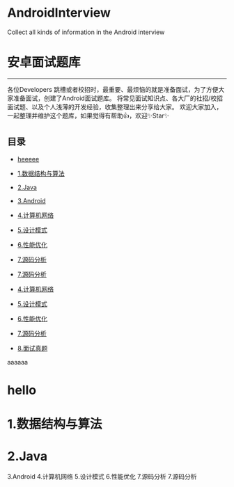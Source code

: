 # AndroidInterview
Collect all kinds of information in the Android interview

# 安卓面试题库
----------------------------
各位Developers 跳槽或者校招时，最重要、最烦恼的就是准备面试，为了方便大家准备面试，创建了Android面试题库。
将常见面试知识点、各大厂的社招/校招面试题、以及个人浅薄的开发经验，收集整理出来分享给大家。
欢迎大家加入，一起整理并维护这个题库，如果觉得有帮助👍，欢迎✨Star✨

## 目录
- [heeeee](#hello)
- [1.数据结构与算法](#1.数据结构与算法)
- [2.Java](#2.Java)
- [3.Android](#3)
- [4.计算机网络](#4)
- [5.设计模式](#5)
- [6.性能优化](#6)
- [7.源码分析](#7)
- [7.源码分析](#8)

- [4.计算机网络](#4)
- [5.设计模式](#5)
- [6.性能优化](#6)
- [7.源码分析](#7)
- [8.面试真题](#8)

<span id="java">aaaaaa</span>



# hello
# 1.数据结构与算法
# 2.Java
3.Android
4.计算机网络
5.设计模式
6.性能优化
7.源码分析
7.源码分析
